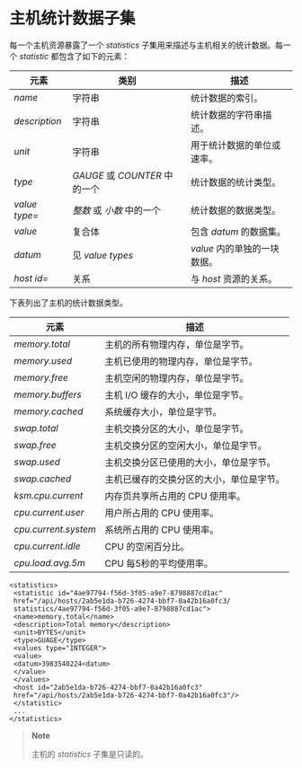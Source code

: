 # 主机统计数据子集

每一个主机资源暴露了一个 *statistics*
子集用来描述与主机相关的统计数据。每一个 *statistic*
都包含了如下的元素：

|元素|类别|描述|
|----|----|----|
|*name*|字符串|统计数据的索引。|
|*description*|字符串|统计数据的字符串描述。|
|*unit*|字符串|用于统计数据的单位或速率。|
|*type*|*GAUGE* 或 *COUNTER* 中的一个|统计数据的统计类型。|
|*value type=*|*整数* 或 *小数* 中的一个|统计数据的数据类型。|
|*value*|复合体|包含 *datum* 的数据集。|
|*datum*|见 *value types*|*value* 内的单独的一块数据。|
|*host id=*|关系|与 *host* 资源的关系。|

下表列出了主机的统计数据类型。

|元素|描述|
|----|----|
|*memory.total*|主机的所有物理内存，单位是字节。|
|*memory.used*|主机已使用的物理内存，单位是字节。|
|*memory.free*|主机空闲的物理内存，单位是字节。|
|*memory.buffers*|主机 I/O 缓存的大小，单位是字节。|
|*memory.cached*|系统缓存大小，单位是字节。|
|*swap.total*|主机交换分区的大小，单位是字节。|
|*swap.free*|主机交换分区的空闲大小，单位是字节。|
|*swap.used*|主机交换分区已使用的大小，单位是字节。|
|*swap.cached*|主机已缓存的交换分区的大小，单位是字节。|
|*ksm.cpu.current*|内存页共享所占用的 CPU 使用率。|
|*cpu.current.user*|用户所占用的 CPU 使用率。|
|*cpu.current.system*|系统所占用的 CPU 使用率。|
|*cpu.current.idle*|CPU 的空闲百分比。|
|*cpu.load.avg.5m*|CPU 每5秒的平均使用率。|

                
    <statistics>
     <statistic id="4ae97794-f56d-3f05-a9e7-8798887cd1ac"
     href="/api/hosts/2ab5e1da-b726-4274-bbf7-0a42b16a0fc3/
     statistics/4ae97794-f56d-3f05-a9e7-8798887cd1ac">
     <name>memory.total</name>
     <description>Total memory</description>
     <unit>BYTES</unit>
     <type>GUAGE</type>
     <values type="INTEGER">
     <value>
     <datum>3983540224<datum>
     </value>
     </values>
     <host id="2ab5e1da-b726-4274-bbf7-0a42b16a0fc3"
     href="/api/hosts/2ab5e1da-b726-4274-bbf7-0a42b16a0fc3"/>
     </statistic>
     ...
    </statistics>

              

> **Note**
>
> 主机的 *statistics* 子集是只读的。

